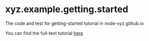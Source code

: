 # xyz.example.getting.started
The code and test for getting-started tutorial in node-xyz.github.io

You can find the full-text tutorial [here](https://node-xyz.github.io/documentations/getting-started/)
